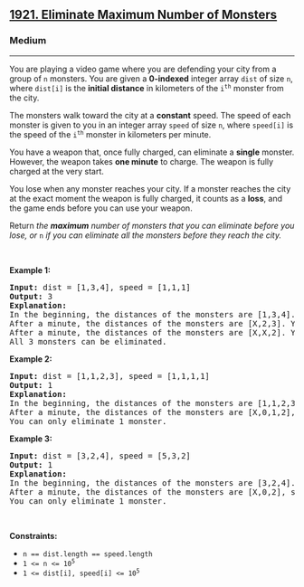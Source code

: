 <h2><a href="https://leetcode.com/problems/eliminate-maximum-number-of-monsters/">1921. Eliminate Maximum Number of Monsters</a></h2><h3>Medium</h3><hr><div><p>You are playing a video game where you are defending your city from a group of <code>n</code> monsters. You are given a <strong>0-indexed</strong> integer array <code>dist</code> of size <code>n</code>, where <code>dist[i]</code> is the <strong>initial distance</strong> in kilometers of the <code>i<sup>th</sup></code> monster from the city.</p>

<p>The monsters walk toward the city at a <strong>constant</strong> speed. The speed of each monster is given to you in an integer array <code>speed</code> of size <code>n</code>, where <code>speed[i]</code> is the speed of the <code>i<sup>th</sup></code> monster in kilometers per minute.</p>

<p>You have a weapon that, once fully charged, can eliminate a <strong>single</strong> monster. However, the weapon takes <strong>one minute</strong> to charge. The weapon is fully charged at the very start.</p>

<p>You lose when any monster reaches your city. If a monster reaches the city at the exact moment the weapon is fully charged, it counts as a <strong>loss</strong>, and the game ends before you can use your weapon.</p>

<p>Return <em>the <strong>maximum</strong> number of monsters that you can eliminate before you lose, or </em><code>n</code><em> if you can eliminate all the monsters before they reach the city.</em></p>

<p>&nbsp;</p>
<p><strong class="example">Example 1:</strong></p>

<pre><strong>Input:</strong> dist = [1,3,4], speed = [1,1,1]
<strong>Output:</strong> 3
<strong>Explanation:</strong>
In the beginning, the distances of the monsters are [1,3,4]. You eliminate the first monster.
After a minute, the distances of the monsters are [X,2,3]. You eliminate the second monster.
After a minute, the distances of the monsters are [X,X,2]. You eliminate the third monster.
All 3 monsters can be eliminated.</pre>

<p><strong class="example">Example 2:</strong></p>

<pre><strong>Input:</strong> dist = [1,1,2,3], speed = [1,1,1,1]
<strong>Output:</strong> 1
<strong>Explanation:</strong>
In the beginning, the distances of the monsters are [1,1,2,3]. You eliminate the first monster.
After a minute, the distances of the monsters are [X,0,1,2], so you lose.
You can only eliminate 1 monster.
</pre>

<p><strong class="example">Example 3:</strong></p>

<pre><strong>Input:</strong> dist = [3,2,4], speed = [5,3,2]
<strong>Output:</strong> 1
<strong>Explanation:</strong>
In the beginning, the distances of the monsters are [3,2,4]. You eliminate the first monster.
After a minute, the distances of the monsters are [X,0,2], so you lose.
You can only eliminate 1 monster.
</pre>

<p>&nbsp;</p>
<p><strong>Constraints:</strong></p>

<ul>
	<li><code>n == dist.length == speed.length</code></li>
	<li><code>1 &lt;= n &lt;= 10<sup>5</sup></code></li>
	<li><code>1 &lt;= dist[i], speed[i] &lt;= 10<sup>5</sup></code></li>
</ul>
</div>